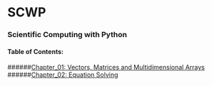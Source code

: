 # SCWP
### Scientific Computing with Python

#### Table of Contents:
######[Chapter_01: Vectors, Matrices and Multidimensional Arrays](src/Chapter_01.ipynb)
######[Chapter_02: Equation Solving](src/Chapter_02.ipynb)
